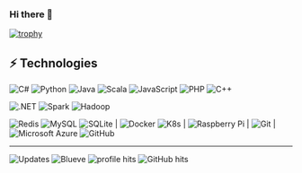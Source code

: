 ### Hi there 👋

[![trophy](https://github-profile-trophy.vercel.app/?username=Blueve&theme=gruvbox&column=7&no-frame=true)](https://github.com/ryo-ma/github-profile-trophy)

## ⚡ Technologies

![C#](https://img.shields.io/badge/-C%23-blue?style=flat-square&logo=csharp)
![Python](https://img.shields.io/badge/-Python-gray?style=flat-square&logo=Python)
![Java](https://img.shields.io/badge/-java-E34A86?style=flat-square&logo=java)
![Scala](https://img.shields.io/badge/-Scala-red?style=flat-square&logo=scala)
![JavaScript](https://img.shields.io/badge/-JavaScript-black?style=flat-square&logo=javascript)
![PHP](https://img.shields.io/badge/-PHP-black?style=flat-square&logo=php)
![C++](https://img.shields.io/badge/-C++-00599C?style=flat-square&logo=c)

![.NET](https://img.shields.io/badge/-.NET-black?style=flat-square&logo=dotnet)
![Spark](https://img.shields.io/badge/-Apache%20Spark-black?style=flat-square&logo=ApacheSpark)
![Hadoop](https://img.shields.io/badge/-Apache%20Hadoop-gray?style=flat-square&logo=ApacheHadoop)

![Redis](https://img.shields.io/badge/-Redis-black?style=flat-square&logo=Redis)
![MySQL](https://img.shields.io/badge/-MySQL-black?style=flat-square&logo=mysql)
![SQLite](https://img.shields.io/badge/-SQLite-black?style=flat-square&logo=sqlite)
|
![Docker](https://img.shields.io/badge/-Docker-black?style=flat-square&logo=docker)
![K8s](https://img.shields.io/badge/-Kubernetes-black?style=flat-square&logo=Kubernetes)
|
![Raspberry Pi](https://img.shields.io/badge/-Raspberry%20Pi-C51A4A?style=flat-square&logo=Raspberry-Pi)
|
![Git](https://img.shields.io/badge/-Git-black?style=flat-square&logo=git)
|
![Microsoft Azure](https://img.shields.io/badge/Microsoft%20Azure-232F7E?style=flat-square&logo=microsoft-azure)
![GitHub](https://img.shields.io/badge/-GitHub-181717?style=flat-square&logo=github)

---

![Updates](https://img.shields.io/badge/--000000?style=flat-square&logo=RSS&logoColor=white)
![Blueve](https://badges.pufler.dev/visits/Blueve/Blueve?logo=GitHub&label=visits&color=success&logoColor=white&style=flat-square)
![profile hits](https://img.shields.io/jsdelivr/gh/hw/Blueve/Blueve?label=hits&style=flat-square)
![GitHub hits](https://img.shields.io/github/last-commit/Blueve/Blueve?label=profile%20updated&style=flat-square)
